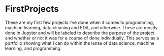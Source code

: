 # FirstProjects
These are my first few projects I've done when it comes to programming, machine learning, data cleaning and EDA, and otherwise. These are mostly done in Jupyter and will be labeled to describe the purpose of the project and whether or not it was for a course of done individually. This serves as a portfolio showing what I can do within the lense of data science, machine learning, and programming. 

